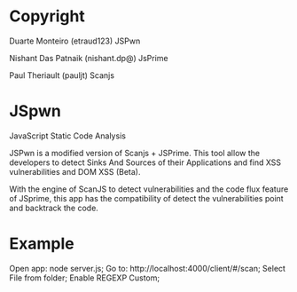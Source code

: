 Copyright
=====

Duarte Monteiro (etraud123) JSPwn

Nishant Das Patnaik (nishant.dp@) JsPrime

Paul Theriault (pauljt) Scanjs

JSpwn
=====

JavaScript Static Code Analysis

JSPwn is a modified version of Scanjs + JSPrime.
This tool allow the developers to detect Sinks And Sources of their Applications and find XSS vulnerabilities and DOM XSS (Beta).

With the engine of ScanJS to detect vulnerabilities and the code flux feature of JSprime, this app has the compatibility of detect the vulnerabilities point and backtrack the code.

Example
=====

Open app: node server.js;
Go to: http://localhost:4000/client/#/scan;
Select File from folder;
Enable REGEXP Custom;
<Scan>
